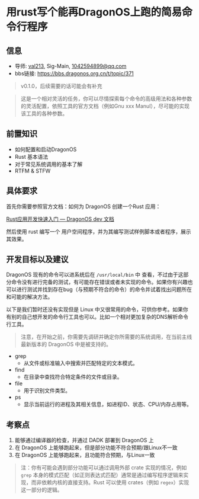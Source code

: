 # 用rust写个能再DragonOS上跑的简易命令行程序

## 信息

- 导师: [val213](https://github.com/val213), Sig-Main, 1042594899@qq.com
- bbs链接: https://bbs.dragonos.org.cn/t/topic/371 

> v0.1.0，后续需要的话可能会有补充

> 这是一个相对灵活的任务，你可以尽情探索每个命令的高级用法和各种参数的灵活配置，依照工具的官方文档（例如Gnu xxx Manul），尽可能的实现该工具的各种参数。

## 前置知识

- 如何配置和启动DragonOS
- Rust 基本语法
- 对于常见系统调用的基本了解
- RTFM & STFW

## 具体要求

首先你需要参照官方文档：如何为 DragonOS 创建一个Rust 应用：

[Rust应用开发快速入门 — DragonOS dev 文档](https://docs.dragonos.org.cn/userland/appdev/rust-quick-start.html)

然后使用 rust 编写一个 用户空间程序，并为其编写测试样例脚本或者程序，展示其效果。

## 开发目标以及建议

DragonOS 现有的命令可以进系统后在 `/usr/local/bin` 中 查看，不过由于这部分命令没有进行完备的测试，有可能存在错误或者未实现的命令。如果你有兴趣也可以进行测试并找到存在bug（与预期不符合的命令）的命令并试着找出问题所在和可能的解决方法。

以下是我们暂时还没有实现但是 Linux 中又很常用的命令，可供你参考。如果你有别的自己想开发的命令行工具也可以。比如一个相对更加复杂的DNS解析命令行工具。

> 注意，在开始之前，你需要先调研并确定你所需要的系统调用，在当前主线最新版本的 DragonOS 中是被支持的。

- grep
  - 从文件或标准输入中搜索并匹配特定的文本模式。
- find
  - 在目录中查找符合特定条件的文件或目录。
- file
  - 用于识别文件类型。
- ps
  - 显示当前运行的进程及其相关信息，如进程ID、状态、CPU/内存占用等。

## 考察点

1. 能够通过编译器的检查，并通过 DADK 部署到 DragonOS 上
2. 在 DragonOS 上能够跑起来，但是部分功能不符合预期/跟Linux不一致
3. 在 DragonOS 上能够跑起来，且功能符合预期，与Linux一致

> 注：你有可能会遇到部分功能可以通过调用外部 crate 实现的情况，例如`grep` 本身的模式匹配（如正则表达式匹配）通常是通过编写程序逻辑来实现，而非依赖内核的直接支持。Rust 可以使用 crates（例如 `regex`）实现这一部分的逻辑。